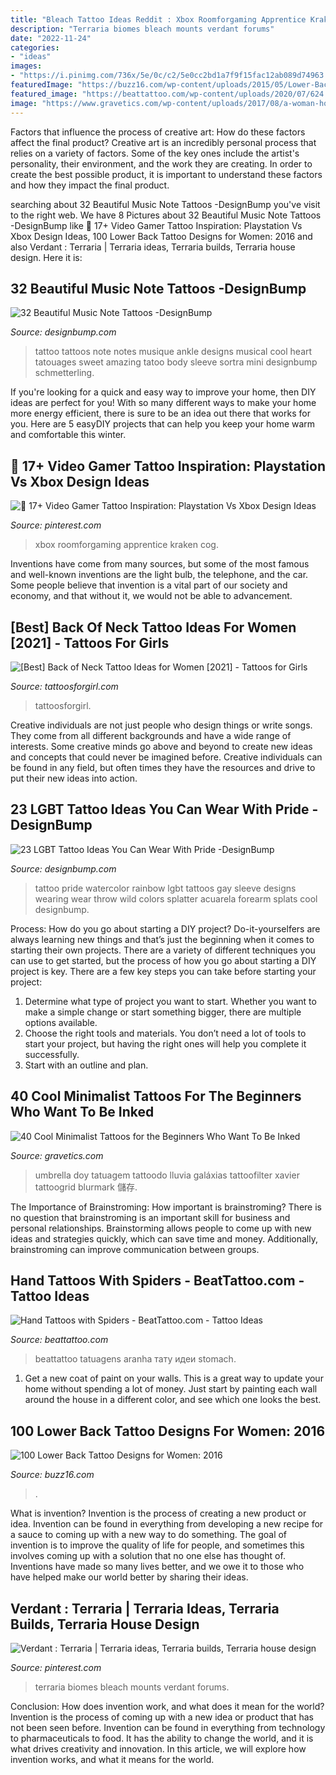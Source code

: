 ```yaml
---
title: "Bleach Tattoo Ideas Reddit : Xbox Roomforgaming Apprentice Kraken Cog"
description: "Terraria biomes bleach mounts verdant forums"
date: "2022-11-24"
categories:
- "ideas"
images:
- "https://i.pinimg.com/736x/5e/0c/c2/5e0cc2bd1a7f9f15fac12ab089d74963.jpg"
featuredImage: "https://buzz16.com/wp-content/uploads/2015/05/Lower-Back-Tattoo-Design-for-Women1-42.jpg"
featured_image: "https://beattattoo.com/wp-content/uploads/2020/07/624.jpg"
image: "https://www.gravetics.com/wp-content/uploads/2017/08/a-woman-holding-an-umbrella.jpg"
---
```



Factors that influence the process of creative art: How do these factors affect the final product?
Creative art is an incredibly personal process that relies on a variety of factors. Some of the key ones include the artist's personality, their environment, and the work they are creating. In order to create the best possible product, it is important to understand these factors and how they impact the final product.

	

		
searching about 32 Beautiful Music Note Tattoos -DesignBump you've visit to the right web. We have 8 Pictures about 32 Beautiful Music Note Tattoos -DesignBump like 💙 17+ Video Gamer Tattoo Inspiration: Playstation Vs Xbox Design Ideas, 100 Lower Back Tattoo Designs for Women: 2016 and also Verdant : Terraria | Terraria ideas, Terraria builds, Terraria house design. Here it is:
		
    
## 32 Beautiful Music Note Tattoos -DesignBump

<img loading=lazy src="https://designbump.com/wp-content/uploads/2015/10/music-note-tattoo-ideas32.jpg" onerror="this.onerror=null;this.src='https://tse3.mm.bing.net/th?id=OIP.R0ytzwRKvcgL0a5x21DojQAAAA&amp;pid=15.1';" alt="32 Beautiful Music Note Tattoos -DesignBump">

_Source: designbump.com_

>tattoo tattoos note notes musique ankle designs musical cool heart tatouages sweet amazing tatoo body sleeve sortra mini designbump schmetterling. 

	

If you're looking for a quick and easy way to improve your home, then DIY ideas are perfect for you! With so many different ways to make your home more energy efficient, there is sure to be an idea out there that works for you. Here are 5 easyDIY projects that can help you keep your home warm and comfortable this winter.

    
## 💙 17+ Video Gamer Tattoo Inspiration: Playstation Vs Xbox Design Ideas

<img loading=lazy src="https://i.pinimg.com/736x/5e/0c/c2/5e0cc2bd1a7f9f15fac12ab089d74963.jpg" onerror="this.onerror=null;this.src='https://tse3.mm.bing.net/th?id=OIP.SeiRQtVpxL7REaKBv-rGFgHaHa&amp;pid=15.1';" alt="💙 17+ Video Gamer Tattoo Inspiration: Playstation Vs Xbox Design Ideas">

_Source: pinterest.com_

>xbox roomforgaming apprentice kraken cog. 

	

Inventions have come from many sources, but some of the most famous and well-known inventions are the light bulb, the telephone, and the car. Some people believe that invention is a vital part of our society and economy, and that without it, we would not be able to advancement.

    
## [Best] Back Of Neck Tattoo Ideas For Women [2021] - Tattoos For Girls

<img loading=lazy src="https://www.tattoosforgirl.com/wp-content/uploads/2020/08/Back-of-Neck-Tattoos-for-women-4.jpg" onerror="this.onerror=null;this.src='https://tse3.mm.bing.net/th?id=OIP.l55td2KY0pszMNqNt6yT4wAAAA&amp;pid=15.1';" alt="[Best] Back of Neck Tattoo Ideas for Women [2021] - Tattoos for Girls">

_Source: tattoosforgirl.com_

>tattoosforgirl. 

	

Creative individuals are not just people who design things or write songs. They come from all different backgrounds and have a wide range of interests. Some creative minds go above and beyond to create new ideas and concepts that could never be imagined before. Creative individuals can be found in any field, but often times they have the resources and drive to put their new ideas into action.

    
## 23 LGBT Tattoo Ideas You Can Wear With Pride -DesignBump

<img loading=lazy src="https://designbump.com/wp-content/uploads/2015/04/enhanced-5679-1427473057-11.jpg" onerror="this.onerror=null;this.src='https://tse2.mm.bing.net/th?id=OIP.CDLEzMMf7cp6I5QJ22tJcgHaEK&amp;pid=15.1';" alt="23 LGBT Tattoo Ideas You Can Wear With Pride -DesignBump">

_Source: designbump.com_

>tattoo pride watercolor rainbow lgbt tattoos gay sleeve designs wearing wear throw wild colors splatter acuarela forearm splats cool designbump. 

	

Process: How do you go about starting a DIY project?
Do-it-yourselfers are always learning new things and that’s just the beginning when it comes to starting their own projects. There are a variety of different techniques you can use to get started, but the process of how you go about starting a DIY project is key. 
There are a few key steps you can take before starting your project:

1. Determine what type of project you want to start. Whether you want to make a simple change or start something bigger, there are multiple options available.
2. Choose the right tools and materials. You don’t need a lot of tools to start your project, but having the right ones will help you complete it successfully. 
3. Start with an outline and plan.

    
## 40 Cool Minimalist Tattoos For The Beginners Who Want To Be Inked

<img loading=lazy src="https://www.gravetics.com/wp-content/uploads/2017/08/a-woman-holding-an-umbrella.jpg" onerror="this.onerror=null;this.src='https://tse2.mm.bing.net/th?id=OIP.Wq7_9kkNNPxPlmd8C7HBdwHaHa&amp;pid=15.1';" alt="40 Cool Minimalist Tattoos for the Beginners Who Want To Be Inked">

_Source: gravetics.com_

>umbrella doy tatuagem tattoodo lluvia galáxias tattoofilter xavier tattoogrid blurmark 儲存. 

	

The Importance of Brainstroming: How important is brainstroming?
There is no question that brainstroming is an important skill for business and personal relationships. Brainstorming allows people to come up with new ideas and strategies quickly, which can save time and money. Additionally, brainstroming can improve communication between groups.

    
## Hand Tattoos With Spiders - BeatTattoo.com - Tattoo Ideas

<img loading=lazy src="https://beattattoo.com/wp-content/uploads/2020/07/624.jpg" onerror="this.onerror=null;this.src='https://tse1.mm.bing.net/th?id=OIP.WaAd3FD3JfOJtprotwcGhgHaHS&amp;pid=15.1';" alt="Hand Tattoos with Spiders - BeatTattoo.com - Tattoo Ideas">

_Source: beattattoo.com_

>beattattoo tatuagens aranha тату идеи stomach. 

	

1. Get a new coat of paint on your walls. This is a great way to update your home without spending a lot of money. Just start by painting each wall around the house in a different color, and see which one looks the best.

    
## 100 Lower Back Tattoo Designs For Women: 2016

<img loading=lazy src="https://buzz16.com/wp-content/uploads/2015/05/Lower-Back-Tattoo-Design-for-Women1-42.jpg" onerror="this.onerror=null;this.src='https://tse4.mm.bing.net/th?id=OIP.EdzOTbN7yrEYmj53pnPjUAHaJ4&amp;pid=15.1';" alt="100 Lower Back Tattoo Designs for Women: 2016">

_Source: buzz16.com_

>. 

	

What is invention?
Invention is the process of creating a new product or idea. Invention can be found in everything from developing a new recipe for a sauce to coming up with a new way to do something. The goal of invention is to improve the quality of life for people, and sometimes this involves coming up with a solution that no one else has thought of. Inventions have made so many lives better, and we owe it to those who have helped make our world better by sharing their ideas.

    
## Verdant : Terraria | Terraria Ideas, Terraria Builds, Terraria House Design

<img loading=lazy src="https://i.pinimg.com/736x/dc/b7/ea/dcb7eaae08bf9b2f3b90afbecf7e2f3f.jpg" onerror="this.onerror=null;this.src='https://tse3.mm.bing.net/th?id=OIP.gSdKo_k1jWXvVHpSq8K2eQHaF5&amp;pid=15.1';" alt="Verdant : Terraria | Terraria ideas, Terraria builds, Terraria house design">

_Source: pinterest.com_

>terraria biomes bleach mounts verdant forums. 

	

Conclusion: How does invention work, and what does it mean for the world?
Invention is the process of coming up with a new idea or product that has not been seen before. Invention can be found in everything from technology to pharmaceuticals to food. It has the ability to change the world, and it is what drives creativity and innovation. In this article, we will explore how invention works, and what it means for the world.

